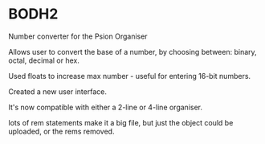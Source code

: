 # BODH2
Number converter for the Psion Organiser

Allows user to convert the base of a number, by choosing between: binary, octal, decimal or hex.

Used floats to increase max number - useful for entering 16-bit numbers.

Created a new user interface.

It's now compatible with either a 2-line or 4-line organiser.

lots of rem statements make it a big file, but just the object could be uploaded, or the rems removed.

